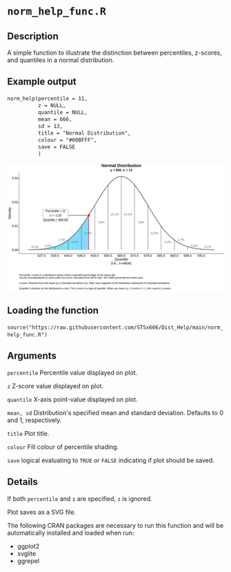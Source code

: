 # ```norm_help_func.R```

## Description
A simple function to illustrate the distinction between percentiles, z-scores, and quantiles in a normal distribution.

## Example output

```
norm_help(percentile = 11,
          z = NULL, 
          quantile = NULL,
          mean = 666,
          sd = 13,
          title = "Normal Distribution",
          colour = "#00BFFF",
          save = FALSE
          )
```

<img title="11th Percentile Plot.svg" src="11th Percentile Plot.svg">

## Loading the function
```source("https://raw.githubusercontent.com/STSx666/Dist_Help/main/norm_help_func.R")```

## Arguments

```percentile``` Percentile value displayed on plot.

```z``` Z-score value displayed on plot.

```quantile``` X-axis point-value displayed on plot.

```mean, sd``` Distribution's specified mean and standard deviation. Defaults to 0 and 1, respectively.

```title``` Plot title.

```colour``` Fill colour of percentile shading.

```save``` logical evaluating to ```TRUE``` or ```FALSE``` indicating if plot should be saved.  

## Details

If both ```percentile``` and ```z``` are specified, ```z``` is ignored.  

Plot saves as a SVG file.

The following CRAN packages are necessary to run this function and will be automatically installed and loaded when run:

  - ggplot2
  - svglite
  - ggrepel
